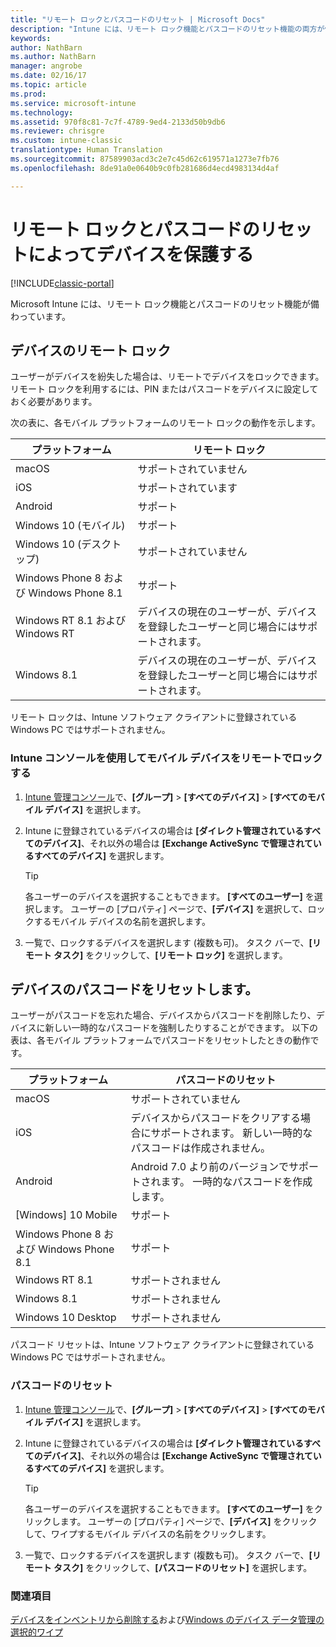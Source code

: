 ```yaml
---
title: "リモート ロックとパスコードのリセット | Microsoft Docs"
description: "Intune には、リモート ロック機能とパスコードのリセット機能の両方が備わっています。"
keywords: 
author: NathBarn
ms.author: NathBarn
manager: angrobe
ms.date: 02/16/17
ms.topic: article
ms.prod: 
ms.service: microsoft-intune
ms.technology: 
ms.assetid: 970f8c81-7c7f-4789-9ed4-2133d50b9db6
ms.reviewer: chrisgre
ms.custom: intune-classic
translationtype: Human Translation
ms.sourcegitcommit: 87589903acd3c2e7c45d62c619571a1273e7fb76
ms.openlocfilehash: 8de91a0e0640b9c0fb281686d4ecd4983134d4af

---
```

# <a name="help-protect-your-devices-with-remote-lock-and-passcode-reset"></a>リモート ロックとパスコードのリセットによってデバイスを保護する

[!INCLUDE[classic-portal](../includes/classic-portal.md)]

Microsoft Intune には、リモート ロック機能とパスコードのリセット機能が備わっています。

## <a name="lock-a-device-remotely"></a>デバイスのリモート ロック
ユーザーがデバイスを紛失した場合は、リモートでデバイスをロックできます。 リモート ロックを利用するには、PIN またはパスコードをデバイスに設定しておく必要があります。

次の表に、各モバイル プラットフォームのリモート ロックの動作を示します。

|プラットフォーム|リモート ロック|
|------------|---------------|
|macOS|サポートされていません|
|iOS|サポートされています|
|Android|サポート|
|Windows 10 (モバイル)|サポート|
|Windows 10 (デスクトップ)|サポートされていません|
|Windows Phone 8 および Windows Phone 8.1|サポート|
|Windows RT 8.1 および Windows RT|デバイスの現在のユーザーが、デバイスを登録したユーザーと同じ場合にはサポートされます。|
|Windows 8.1|デバイスの現在のユーザーが、デバイスを登録したユーザーと同じ場合にはサポートされます。|

リモート ロックは、Intune ソフトウェア クライアントに登録されている Windows PC ではサポートされません。

### <a name="lock-a-mobile-device-remotely-through-the-intune-console"></a>Intune コンソールを使用してモバイル デバイスをリモートでロックする

1.  [Intune 管理コンソール](https://manage.microsoft.com/)で、**[グループ]** &gt; **[すべてのデバイス]** &gt; **[すべてのモバイル デバイス]** を選択します。

2.  Intune に登録されているデバイスの場合は **[ダイレクト管理されているすべてのデバイス]**、それ以外の場合は **[Exchange ActiveSync で管理されているすべてのデバイス]** を選択します。

    > [!TIP]
    > 各ユーザーのデバイスを選択することもできます。 **[すべてのユーザー]** を選択します。 ユーザーの [プロパティ] ページで、**[デバイス]** を選択して、ロックするモバイル デバイスの名前を選択します。

3.  一覧で、ロックするデバイスを選択します (複数も可)。 タスク バーで、**[リモート タスク]** をクリックして、**[リモート ロック]** を選択します。

## <a name="reset-the-passcode-on-a-device"></a>デバイスのパスコードをリセットします。
ユーザーがパスコードを忘れた場合、デバイスからパスコードを削除したり、デバイスに新しい一時的なパスコードを強制したりすることができます。 以下の表は、各モバイル プラットフォームでパスコードをリセットしたときの動作です。

|プラットフォーム|パスコードのリセット|
|------------|------------------|
|macOS|サポートされていません|
|iOS|デバイスからパスコードをクリアする場合にサポートされます。 新しい一時的なパスコードは作成されません。|
|Android|Android 7.0 より前のバージョンでサポートされます。 一時的なパスコードを作成します。|
|[Windows] 10 Mobile|サポート|
|Windows Phone 8 および Windows Phone 8.1|サポート|
|Windows RT 8.1|サポートされません|
|Windows 8.1|サポートされません|
|Windows 10 Desktop|サポートされません|

パスコード リセットは、Intune ソフトウェア クライアントに登録されている Windows PC ではサポートされません。

### <a name="reset-a-passcode"></a>パスコードのリセット

1.  [Intune 管理コンソール](https://manage.microsoft.com/)で、**[グループ]** &gt; **[すべてのデバイス]** &gt; **[すべてのモバイル デバイス]** を選択します。

2.  Intune に登録されているデバイスの場合は **[ダイレクト管理されているすべてのデバイス]**、それ以外の場合は **[Exchange ActiveSync で管理されているすべてのデバイス]** を選択します。

    > [!TIP]
    > 各ユーザーのデバイスを選択することもできます。 **[すべてのユーザー]** をクリックします。 ユーザーの [プロパティ] ページで、**[デバイス]** をクリックして、ワイプするモバイル デバイスの名前をクリックします。

3.  一覧で、ロックするデバイスを選択します (複数も可)。 タスク バーで、**[リモート タスク]** をクリックして、**[パスコードのリセット]** を選択します。


### <a name="see-also"></a>関連項目
[デバイスをインベントリから削除する](retire-devices-from-microsoft-intune-management.md)および[Windows のデバイス データ管理の選択的ワイプ](http://technet.microsoft.com/library/dn486874.aspx)



<!--HONumber=Feb17_HO3-->


